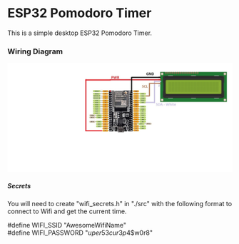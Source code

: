 <h1>ESP32 Pomodoro Timer</h1>

This is a simple desktop ESP32 Pomodoro Timer.

<h3>Wiring Diagram</h3>

<img src="./documentation/pinout.jpg">

<h5>Secrets</h5>

You will need to create "wifi_secrets.h" in "./src" with the following format to connect to Wifi and get the current time.

#define WIFI_SSID "AwesomeWifiName" <br>
#define WIFI_PASSWORD "$uper53cur3p4$$w0r8"
